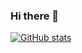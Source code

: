 ### Hi there 👋

<!--
**BrandonWeng/BrandonWeng** is a ✨ _special_ ✨ repository because its `README.md` (this file) appears on your GitHub profile.

Here are some ideas to get you started:

- 🔭 I’m currently working on ...
- 🌱 I’m currently learning ...
- 👯 I’m looking to collaborate on ...
- 🤔 I’m looking for help with ...
- 💬 Ask me about ...
- 📫 How to reach me: ...
- 😄 Pronouns: ...
- ⚡ Fun fact: ...
-->
[![GitHub stats](https://github-readme-stats.vercel.app/api?username=BrandonWeng)](https://github.com/anuraghazra/github-readme-stats)
